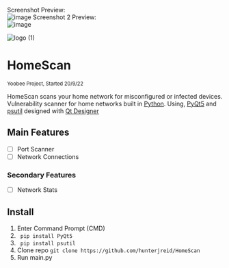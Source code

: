 Screenshot Preview:    
![image](https://user-images.githubusercontent.com/62681404/194292525-458f1e25-8259-4dce-ae4f-077b01d3b1bd.png)
Screenshot 2 Preview:    
![image](https://user-images.githubusercontent.com/62681404/195084271-45f66e68-2613-4113-bafc-e8799bea3a27.png)

![logo (1)](https://user-images.githubusercontent.com/62681404/191140983-4e4e9a96-bd8a-4ee9-a5ba-532f5b73a4c2.png)    
# HomeScan  
<sub>Yoobee Project, Started 20/9/22</sub>

HomeScan scans your home network for misconfigured or infected devices. Vulnerability scanner for home networks built in [Python](https://www.python.org/). Using, [PyQt5](https://doc.qt.io/qtforpython/) and [psutil](https://psutil.readthedocs.io/en/latest/) designed with [Qt Designer](https://build-system.fman.io/qt-designer-download) 

## Main Features  
- [ ] Port Scanner  
- [ ] Network Connections

### Secondary Features
- [ ] Network Stats

## Install
1. Enter Command Prompt (CMD)   
2. ``` pip install PyQt5```
3. ``` pip install psutil```
4. Clone repo ```git clone https://github.com/hunterjreid/HomeScan```
5. Run main.py


